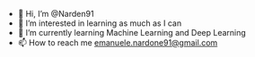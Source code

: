 - 👋 Hi, I’m @Narden91
- 👀 I’m interested in learning as much as I can
- 🌱 I’m currently learning Machine Learning and Deep Learning
- 📫 How to reach me emanuele.nardone91@gmail.com

<!---
Narden91/Narden91 is a ✨ special ✨ repository because its `README.md` (this file) appears on your GitHub profile.
You can click the Preview link to take a look at your changes.
--->
